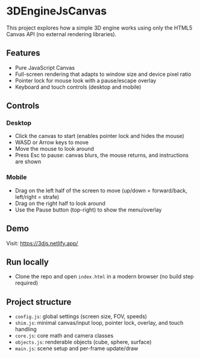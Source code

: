 # 3DEngineJsCanvas
This project explores how a simple 3D engine works using only the HTML5 Canvas API (no external rendering libraries).

## Features
- Pure JavaScript Canvas
- Full-screen rendering that adapts to window size and device pixel ratio
- Pointer lock for mouse look with a pause/escape overlay
- Keyboard and touch controls (desktop and mobile)

## Controls
### Desktop
- Click the canvas to start (enables pointer lock and hides the mouse)
- WASD or Arrow keys to move
- Move the mouse to look around
- Press Esc to pause: canvas blurs, the mouse returns, and instructions are shown

### Mobile
- Drag on the left half of the screen to move (up/down = forward/back, left/right = strafe)
- Drag on the right half to look around
- Use the Pause button (top-right) to show the menu/overlay

## Demo
Visit: https://3djs.netlify.app/

## Run locally
- Clone the repo and open `index.html` in a modern browser (no build step required)

## Project structure
- `config.js`: global settings (screen size, FOV, speeds)
- `shim.js`: minimal canvas/input loop, pointer lock, overlay, and touch handling
- `core.js`: core math and camera classes
- `objects.js`: renderable objects (cube, sphere, surface)
- `main.js`: scene setup and per-frame update/draw
